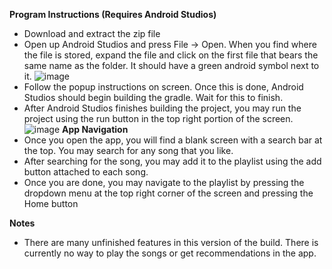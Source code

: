 **Program Instructions (Requires Android Studios)**
- Download and extract the zip file
- Open up Android Studios and press File -> Open. When you find where the file is stored, expand the file and click on the first file that bears the same name as the folder. It should have a green android symbol next to it.
  ![image](https://github.com/Forstandan/SongRecommendationApp/assets/114364542/13b99449-9c7c-4ab5-8462-c7055d2f3d3c)
- Follow the popup instructions on screen. Once this is done, Android Studios should begin building the gradle. Wait for this to finish.
- After Android Studios finishes building the project, you may run the project using the run button in the top right portion of the screen.
  ![image](https://github.com/Forstandan/SongRecommendationApp/assets/114364542/404fcc9d-e1c3-43ca-a1ad-125078d978d9)
**App Navigation**
- Once you open the app, you will find a blank screen with a search bar at the top. You may search for any song that you like.
- After searching for the song, you may add it to the playlist using the add button attached to each song.
- Once you are done, you may navigate to the playlist by pressing the dropdown menu at the top right corner of the screen and pressing the Home button

**Notes**
- There are many unfinished features in this version of the build. There is currently no way to play the songs or get recommendations in the app.
